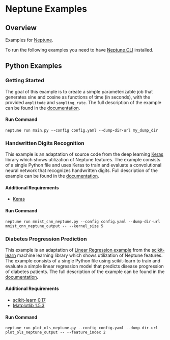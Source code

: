 # Neptune Examples

## Overview

Examples for
<a target="_blank" href="https://neptune.deepsense.io">Neptune</a>.

To run the following examples you need to have
<a target="_blank" href="https://neptune.deepsense.io/latest/downloads.html">Neptune CLI</a>
installed.

## Python Examples

### Getting Started
The goal of this example is to create a simple parameterizable job
that generates sine and cosine as functions of time (in seconds),
with the provided `amplitude` and `sampling_rate`.
The full description of the example can be found in the
<a target="_blank" href="https://neptune.deepsense.io/versions/latest/getting-started.html">documentation</a>.

#### Run Command

    neptune run main.py --config config.yaml --dump-dir-url my_dump_dir

### Handwritten Digits Recognition
This example is an adaptation of source code from the deep learning
<a target="_blank" href="https://keras.io/">Keras</a>
library which shows utilization of Neptune features.
The example consists of a single Python file and uses Keras
to train and evaluate a convolutional neural network that recognizes handwritten digits.
Full description of the example can be found in the
<a target="_blank" href="https://neptune.deepsense.io/versions/latest/examples/handwritten-digits-recognition.html">documentation</a>.

#### Additional Requirements

* <a target="_blank" href="https://keras.io/">Keras</a>

#### Run Command

    neptune run mnist_cnn_neptune.py --config config.yaml --dump-dir-url mnist_cnn_neptune_output -- --kernel_size 5
    
### Diabetes Progression Prediction
This example is an adaptation of
<a target="_blank" href="http://scikit-learn.org/stable/auto_examples/linear_model/plot_ols.html">Linear Regression example</a> 
from the <a target="_blank" href="http://scikit-learn.org/stable/">scikit-learn</a>
machine learning library which shows utilization of Neptune features.
The example consists of a single Python file using scikit-learn to train and evaluate a simple linear regression model 
that predicts disease progression of diabetes patients.
The full description of the example can be found in the
<a target="_blank" href="https://neptune.deepsense.io/versions/latest/examples/diabetes-progression-prediction.html">documentation</a>.

#### Additional Requirements

* <a target="_blank" href="http://scikit-learn.org/stable/install.html">scikit-learn 0.17</a>
* <a target="_blank" href="http://matplotlib.org/users/installing.html">Matplotlib 1.5.3</a>

#### Run Command

    neptune run plot_ols_neptune.py --config config.yaml --dump-dir-url plot_ols_neptune_output -- --feature_index 2